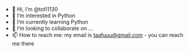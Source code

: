- 👋 Hi, I’m @tofi1130
- 👀 I’m interested in Python
- 🌱 I’m currently learning Python
- 💞️ I’m looking to collaborate on ...
- 📫 How to reach me: my email is taafuuu@gmail.com - you can reach me there

<!---
tofi1130/tofi1130 is a ✨ special ✨ repository because its `README.md` (this file) appears on your GitHub profile.
You can click the Preview link to take a look at your changes.
--->
